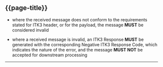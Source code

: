 ## {{page-title}}

- where the received message does not conform to the requirements stated for ITK3 header, or for the payload, the message **MUST** be considered invalid

- where a received message is invalid, an ITK3 Response **MUST** be generated with the corresponding Negative ITK3 Response Code, which indicates the nature of the error, and the message **MUST NOT** be accepted for downstream processing

---